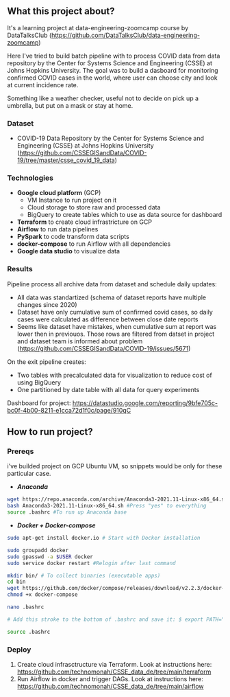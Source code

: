 ## What this project about? 
It's a learning project at data-engineering-zoomcamp course by DataTalksClub (https://github.com/DataTalksClub/data-engineering-zoomcamp)

Here I've tried to build batch pipeline with to process COVID data from data repository by the Center for Systems Science and Engineering (CSSE) at Johns Hopkins University. The goal was to build a dasboard for monitoring confirmed COVID cases in the world, where user can choose city and look at current incidence rate.

Something like a weather checker, useful not to decide on pick up a umbrella, but put on a mask or stay at home.

### Dataset
- COVID-19 Data Repository by the Center for Systems Science and Engineering (CSSE) at Johns Hopkins University (https://github.com/CSSEGISandData/COVID-19/tree/master/csse_covid_19_data)

### Technologies
- **Google cloud platform** (GCP)
  - VM Instance to run project on it
  - Cloud storage to store raw and processed data
  - BigQuery to create tables which to use as data source for dashboard 
- **Terraform** to create cloud infrastricture on GCP
- **Airflow** to run data pipelines 
- **PySpark** to code transform data scripts 
- **docker-compose** to run Airflow with all dependencies
- **Google data studio** to visualize data 

### Results 
Pipeline process all archive data from dataset and schedule daily updates: 
- All data was standartized (schema of dataset reports have multiple changes since 2020)
- Dataset have only cumulative sum of confirmed covid cases, so daily cases were calculated as difference between close date reports
- Seems like dataset have mistakes, when cumulative sum at report was lower then in previouos. Those rows are filtered from datset in project and dataset team is informed about problem (https://github.com/CSSEGISandData/COVID-19/issues/5671)
 
On the exit pipeline creates:
- Two tables with precalculated data for visualization to reduce cost of using BigQuery
- One partitioned by date table with all data for query experiments

Dashboard for project: https://datastudio.google.com/reporting/9bfe705c-bc0f-4b00-8211-e1cca72d1f0c/page/910qC

## How to run project? 

### Prereqs
i've builded project on GCP Ubuntu VM, so snippets would be only for these particular case.

- ***Anaconda***
```bash 
wget https://repo.anaconda.com/archive/Anaconda3-2021.11-Linux-x86_64.sh #Check for newer release
bash Anaconda3-2021.11-Linux-x86_64.sh #Press "yes" to everything
source .bashrc #To run up Anaconda base
```
- ***Docker + Docker-compose***
```bash
sudo apt-get install docker.io # Start with Docker installation

sudo groupadd docker
sudo gpasswd -a $USER docker
sudo service docker restart #Relogin after last command
```
```bash
mkdir bin/ # To collect binaries (executable apps)
cd bin
wget https://github.com/docker/compose/releases/download/v2.2.3/docker-compose-linux-x86_64 -O docker-compose
chmod +x docker-compose

nano .bashrc

# Add this stroke to the bottom of .bashrc and save it: $ export PATH="${HOME}/bin:${PATH}"

source .bashrc
```

### Deploy
1. Create cloud infrasctructure via Terraform. Look at instructions here: https://github.com/technomonah/CSSE_data_de/tree/main/terraform
2. Run Airflow in docker and trigger DAGs. Look at instructions here: https://github.com/technomonah/CSSE_data_de/tree/main/airflow

